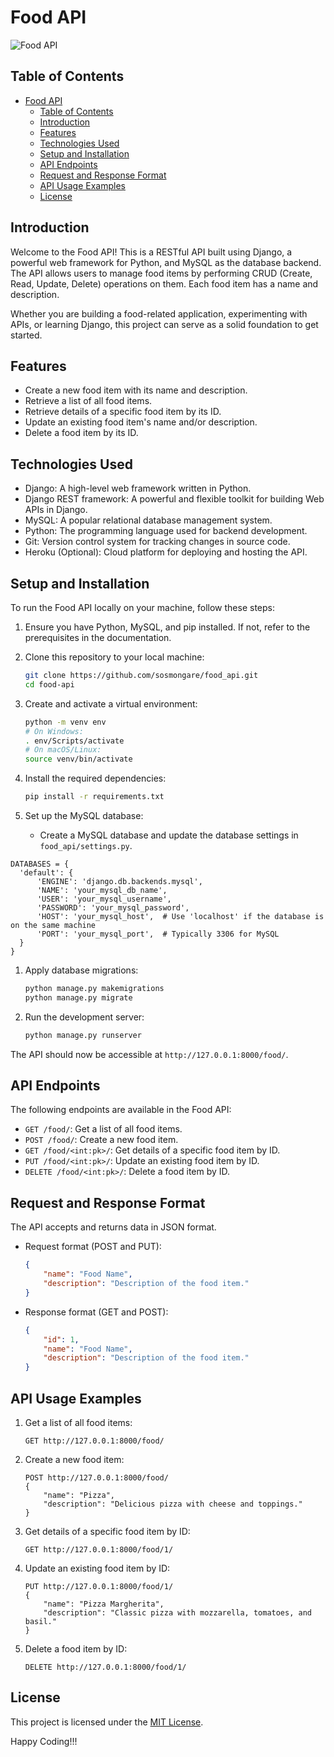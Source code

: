 # Food API

![Food API](food_api.png)

## Table of Contents

- [Food API](#food-api)
  - [Table of Contents](#table-of-contents)
  - [Introduction](#introduction)
  - [Features](#features)
  - [Technologies Used](#technologies-used)
  - [Setup and Installation](#setup-and-installation)
  - [API Endpoints](#api-endpoints)
  - [Request and Response Format](#request-and-response-format)
  - [API Usage Examples](#api-usage-examples)
  - [License](#license)

## Introduction

Welcome to the Food API! This is a RESTful API built using Django, a powerful web framework for Python, and MySQL as the database backend. The API allows users to manage food items by performing CRUD (Create, Read, Update, Delete) operations on them. Each food item has a name and description.

Whether you are building a food-related application, experimenting with APIs, or learning Django, this project can serve as a solid foundation to get started.

## Features

- Create a new food item with its name and description.
- Retrieve a list of all food items.
- Retrieve details of a specific food item by its ID.
- Update an existing food item's name and/or description.
- Delete a food item by its ID.

## Technologies Used

- Django: A high-level web framework written in Python.
- Django REST framework: A powerful and flexible toolkit for building Web APIs in Django.
- MySQL: A popular relational database management system.
- Python: The programming language used for backend development.
- Git: Version control system for tracking changes in source code.
- Heroku (Optional): Cloud platform for deploying and hosting the API.

## Setup and Installation

To run the Food API locally on your machine, follow these steps:

1. Ensure you have Python, MySQL, and pip installed. If not, refer to the prerequisites in the documentation.

2. Clone this repository to your local machine:

   ```bash
   git clone https://github.com/sosmongare/food_api.git
   cd food-api
   ```

3. Create and activate a virtual environment:

   ```bash
   python -m venv env
   # On Windows:
   . env/Scripts/activate
   # On macOS/Linux:
   source venv/bin/activate
   ```

4. Install the required dependencies:

   ```bash
   pip install -r requirements.txt
   ```

5. Set up the MySQL database:

   - Create a MySQL database and update the database settings in `food_api/settings.py`.
  ```
  DATABASES = {
    'default': {
        'ENGINE': 'django.db.backends.mysql',
        'NAME': 'your_mysql_db_name',
        'USER': 'your_mysql_username',
        'PASSWORD': 'your_mysql_password',
        'HOST': 'your_mysql_host',  # Use 'localhost' if the database is on the same machine
        'PORT': 'your_mysql_port',  # Typically 3306 for MySQL
    } 
}
```

1. Apply database migrations:

   ```bash
   python manage.py makemigrations
   python manage.py migrate
   ```

2. Run the development server:

   ```bash
   python manage.py runserver
   ```

The API should now be accessible at `http://127.0.0.1:8000/food/`.

## API Endpoints

The following endpoints are available in the Food API:

- `GET /food/`: Get a list of all food items.
- `POST /food/`: Create a new food item.
- `GET /food/<int:pk>/`: Get details of a specific food item by ID.
- `PUT /food/<int:pk>/`: Update an existing food item by ID.
- `DELETE /food/<int:pk>/`: Delete a food item by ID.

## Request and Response Format

The API accepts and returns data in JSON format.

- Request format (POST and PUT):

  ```json
  {
      "name": "Food Name",
      "description": "Description of the food item."
  }
  ```

- Response format (GET and POST):

  ```json
  {
      "id": 1,
      "name": "Food Name",
      "description": "Description of the food item."
  }
  ```

## API Usage Examples

1. Get a list of all food items:

   ```
   GET http://127.0.0.1:8000/food/
   ```

2. Create a new food item:

   ```
   POST http://127.0.0.1:8000/food/
   {
       "name": "Pizza",
       "description": "Delicious pizza with cheese and toppings."
   }
   ```

3. Get details of a specific food item by ID:

   ```
   GET http://127.0.0.1:8000/food/1/
   ```

4. Update an existing food item by ID:

   ```
   PUT http://127.0.0.1:8000/food/1/
   {
       "name": "Pizza Margherita",
       "description": "Classic pizza with mozzarella, tomatoes, and basil."
   }
   ```

5. Delete a food item by ID:

   ```
   DELETE http://127.0.0.1:8000/food/1/
   ```

## License

This project is licensed under the [MIT License](LICENSE).


Happy Coding!!!